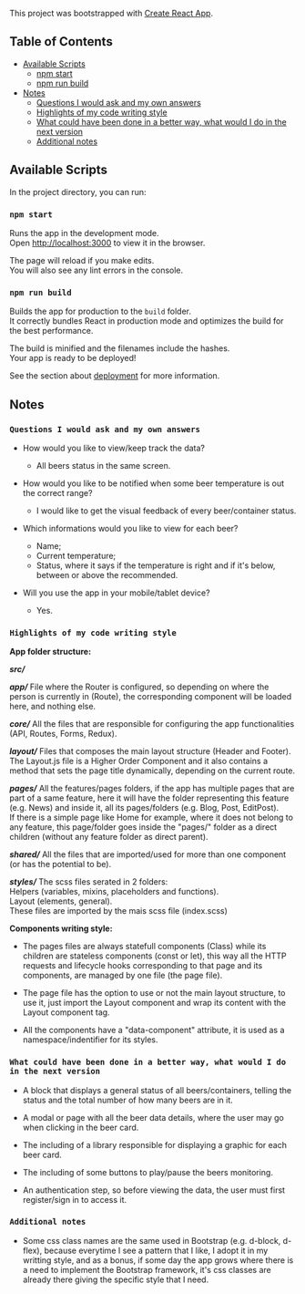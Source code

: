 This project was bootstrapped with [Create React App](https://github.com/facebook/create-react-app).

## Table of Contents

- [Available Scripts](#available-scripts)
  - [npm start](#npm-start)
  - [npm run build](#npm-run-build)
- [Notes](#notes)
  - [Questions I would ask and my own answers](#questions-i-would-ask-and-my-own-answers)
  - [Highlights of my code writing style](#highlights-of-my-code-writing-style)
  - [What could have been done in a better way, what would I do in the next version](#what-could-have-been-done-in-a-better-way-what-would-i-do-in-the-next-version)
  - [Additional notes](#additional-notes)


## Available Scripts

In the project directory, you can run:

### `npm start`

Runs the app in the development mode.<br>
Open [http://localhost:3000](http://localhost:3000) to view it in the browser.

The page will reload if you make edits.<br>
You will also see any lint errors in the console.

### `npm run build`

Builds the app for production to the `build` folder.<br>
It correctly bundles React in production mode and optimizes the build for the best performance.

The build is minified and the filenames include the hashes.<br>
Your app is ready to be deployed!

See the section about [deployment](#deployment) for more information.


## Notes

### `Questions I would ask and my own answers`

- How would you like to view/keep track the data?
  - All beers status in the same screen.

- How would you like to be notified when some beer temperature is out the correct range?
  - I would like to get the visual feedback of every beer/container status.

- Which informations would you like to view for each beer?
  - Name;
  - Current temperature;
  - Status, where it says if the temperature is right and if it's below, between or above the recommended.

- Will you use the app in your mobile/tablet device?
  - Yes.


### `Highlights of my code writing style`

**App folder structure:**

**_src/_**

**_app/_** File where the Router is configured, so depending on where the person is currently in (Route), the corresponding component will be loaded here, and nothing else.

**_core/_** All the files that are responsible for configuring the app functionalities (API, Routes, Forms, Redux).

**_layout/_** Files that composes the main layout structure (Header and Footer).<br>
The Layout.js file is a Higher Order Component and it also contains a method that sets the page title dynamically, depending on the current route.

**_pages/_** All the features/pages folders, if the app has multiple pages that are part of a same feature, here it will have the folder representing this feature (e.g. News) and inside it, all its pages/folders (e.g. Blog, Post, EditPost).</br>
If there is a simple page like Home for example, where it does not belong to any feature, this page/folder goes inside the "pages/" folder as a direct children (without any feature folder as direct parent).

**_shared/_** All the files that are imported/used for more than one component (or has the potential to be).

**_styles/_** The scss files serated in 2 folders:<br>
Helpers (variables, mixins, placeholders and functions).<br>
Layout (elements, general).<br>
These files are imported by the mais scss file (index.scss)<br>

**Components writing style:**

- The pages files are always statefull components (Class) while its children are stateless components (const or let), this way all the HTTP requests and lifecycle hooks corresponding to that page and its components, are managed by one file (the page file).

- The page file has the option to use or not the main layout structure, to use it, just import the Layout component and wrap its content with the Layout component tag.

- All the components have a "data-component" attribute, it is used as a namespace/indentifier for its styles.

### `What could have been done in a better way, what would I do in the next version`

- A block that displays a general status of all beers/containers, telling the status and the total number of how many beers are in it.

- A modal or page with all the beer data details, where the user may go when clicking in the beer card.

- The including of a library responsible for displaying a graphic for each beer card.

- The including of some buttons to play/pause the beers monitoring.

- An authentication step, so before viewing the data, the user must first register/sign in to access it.

### `Additional notes`

- Some css class names are the same used in Bootstrap (e.g. d-block, d-flex), because everytime I see a pattern that I like, I adopt it in my writting style, and as a bonus, if some day the app grows where there is a need to implement the Bootstrap framework, it's css classes are already there giving the specific style that I need.
